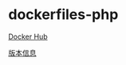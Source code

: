 # dockerfiles-php

[Docker Hub](https://hub.docker.com/repository/docker/rdisme/php)

[版本信息](https://github.com/rdisme/dockerfiles/tree/master/php/releases)